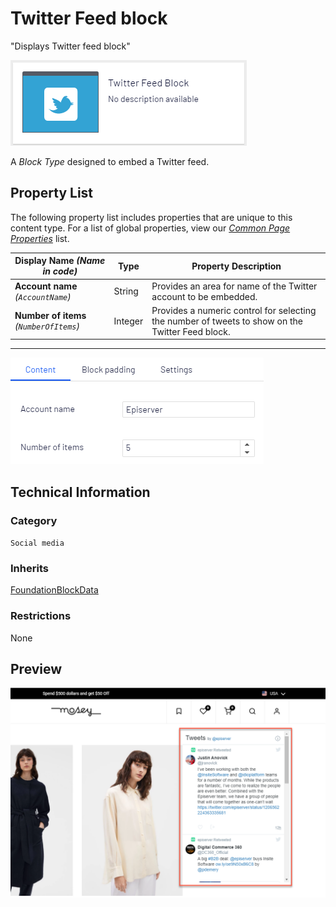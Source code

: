 # Twitter Feed block
"Displays Twitter feed block"

![Twitter feed block](Screenshots/Twitter%20Feed%20Block%20-%20icon.png)


A *Block Type* designed to embed a Twitter feed.

## Property List
The following property list includes properties that are unique to this content type. For a list of global properties, view our [*Common Page Properties*](./Common%20Page%20Properties.md) list.

Display Name *(Name in code)* | Type | Property Description
--------------|------|---------------
**Account name** *(`AccountName`)* | String | Provides an area for name of the Twitter account to be embedded. 
**Number of items** *(`NumberOfItems`)* | Integer | Provides a numeric control for selecting the number of tweets to show on the Twitter Feed block.

** **
![Twitter Feed Block - Content tab](Screenshots/Twitter%20Feed%20Block%20-%20Content%20tab.png)

## Technical Information

### Category
`Social media`

### Inherits
[FoundationBlockData](#)

### Restrictions
None

## Preview
![Twitter feed block](Screenshots/Twitter%20Feed%20Block%20-%20Preview.png)
